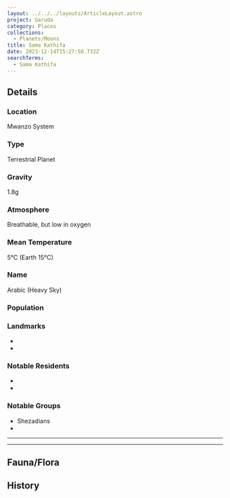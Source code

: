 ```yaml
---
layout: ../../../layouts/ArticleLayout.astro
project: Garuda
category: Places
collections:
  - Planets/Moons
title: Sama Kathifa
date: 2023-12-14T15:27:50.732Z
searchTerms:
  - Sama Kathifa
---
```

## Details

### Location

Mwanzo System

### Type

Terrestrial Planet

### Gravity

1.8g

### Atmosphere

Breathable, but low in oxygen

### Mean Temperature

5°C (Earth 15°C)

### Name

Arabic (Heavy Sky)

### Population

### Landmarks

*
*

### Notable Residents

*
*

### Notable Groups

* Shezadians
*

- - -

- - -

## Fauna/Flora

## History